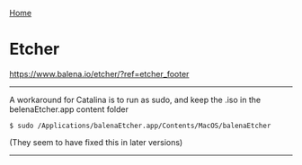 [Home](Readme.md)
# Etcher

https://www.balena.io/etcher/?ref=etcher_footer

---

A workaround for Catalina is to run as sudo, and keep the .iso in the belenaEtcher.app content folder

    $ sudo /Applications/balenaEtcher.app/Contents/MacOS/balenaEtcher

(They seem to have fixed this in later versions)

---
